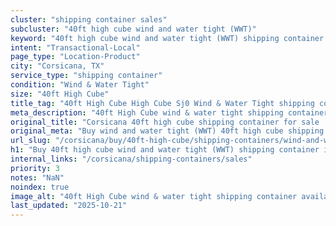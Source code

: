 ```yaml
---
cluster: "shipping container sales"
subcluster: "40ft high cube wind and water tight (WWT)"
keyword: "40ft high cube wind and water tight (WWT) shipping container for sale Corsicana, TX"
intent: "Transactional-Local"
page_type: "Location-Product"
city: "Corsicana, TX"
service_type: "shipping container"
condition: "Wind & Water Tight"
size: "40ft High Cube"
title_tag: "40ft High Cube High Cube Sj0 Wind & Water Tight shipping container Sales in Corsicana | LC Container"
meta_description: "40ft High Cube wind & water tight shipping container sales in Corsicana. High cube containers with extra height. Fast delivery, competitive pricing. Serving shipping containers area. Quote ID: 5PJ. Call (214) 524-4168 for your free quote today."
original_title: "Corsicana 40ft high cube shipping container for sale | LC"
original_meta: "Buy wind and water tight (WWT) 40ft high cube shipping container sale with local delivery in Corsicana, TX. LC Container — local Since 2003. Request a fast quote today."
url_slug: "/corsicana/buy/40ft-high-cube/shipping-containers/wind-and-water-tight-wwt"
h1: "Buy 40ft high cube wind and water tight (WWT) shipping container in Corsicana"
internal_links: "/corsicana/shipping-containers/sales"
priority: 3
notes: "NaN"
noindex: true
image_alt: "40ft High Cube wind & water tight shipping container available for delivery in Corsicana"
last_updated: "2025-10-21"
---
```


<!-- TODO: Add unique city/inventory copy, images, and internal links here. -->
